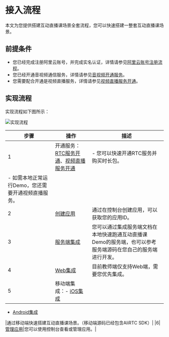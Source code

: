# 接入流程

本文为您提供搭建互动直播课场景全套流程，您可以快速搭建一整套互动直播课场景。

## 前提条件

-   您已经完成注册阿里云账号，并完成实名认证，详情请参见[阿里云账号注册流程](https://help.aliyun.com/document_detail/37195.html#concept-gpr-axx-wdb)。
-   您已经开通音视频通信服务，详情请参见[音视频开通服务](https://help.aliyun.com/document_detail/111590.html#task-1797646)。
-   您需要配合开通是视频直播服务，详情请参见[视频直播服务开通](https://help.aliyun.com/document_detail/86866.html?spm=a2c4g.11186623.6.575.25417375NoHMXl)。

## 实现流程

实现流程如下图所示：

![实现流程](https://static-aliyun-doc.oss-cn-hangzhou.aliyuncs.com/assets/img/zh-CN/0584048951/p129162.png)

|步骤|操作|描述|
|--|--|--|
|1|开通服务：[RTC服务开通](https://help.aliyun.com/document_detail/111590.html?spm=a2c4g.11186623.2.15.683d72ca4GadlQ#task-1797646)、[视频直播服务开通](https://help.aliyun.com/document_detail/86866.html?spm=a2c4g.11186623.6.575.25417375NoHMXl)|-   您可以快速开通RTC服务并购买时长包。
-   如需本地正常运行Demo，您还需要开通视频直播服务。 |
|2|[创建应用](https://help.aliyun.com/document_detail/124297.html#task-1012504)|通过在控制台创建应用，可以获取您的应用ID。|
|3|[服务端集成](/cn.zh-CN/解决方案/互动直播课/服务端集成.md)|您可以通过集成服务端文档在本地快速跑通互动直播课Demo的服务端，也可以参考服务端源码在您自己的服务端进行开发。|
|4|[Web集成](/cn.zh-CN/解决方案/互动直播课/Web集成.md)|目前教师端仅支持Web端，需要您优先集成。|
|5|移动端集成：-   [iOS集成](/cn.zh-CN/解决方案/互动直播课/iOS集成.md)
-   [Android集成](/cn.zh-CN/解决方案/互动直播课/Android集成.md)

|通过移动端快速搭建互动直播课场景。（移动端源码已经包含AliRTC SDK）|
|6|[管理应用](https://help.aliyun.com/document_detail/72724.html#task488)|您可以使用控制台查看或管理应用。|

